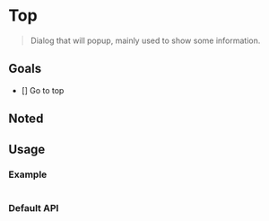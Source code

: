 # Top

> Dialog that will popup, mainly used to show some information.

## Goals

 * [] Go to top

## Noted


## Usage

### Example

```html
```


### Default API
```javascript
```
